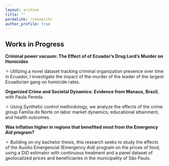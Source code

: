 ```yaml
---
layout: archive
title: ""
permalink: /research/
author_profile: true
---
```


<h2>Works in Progress</h2>

**Criminal power vacuum: The Effect of of Ecuador’s Drug Lord’s Murder on Homicides**

✧ Utilizing a novel dataset tracking criminal organization presence over time in Ecuador, I investigate the
impact of the murder of the leader of the largest Ecuadorian gang on homicide rates.


**Organized Crime and Societal Dynamics: Evidence from Manaus, Brazil**, with Paula Pereda

✧ Using Synthetic control methodology, we analyze the effects of the crime group Família do Norte on labor
market dynamics, educational attainment, and health outcomes.


**Was inflation higher in regions that benefited most from the Emergency Aid program?**

✧ Building on my bachelor thesis, this research seeks to study the effects of the Auxílio Emergencial
(Emergency Aid) program on the prices of food, using a DiD estimator with continuous treatment and a
panel dataset of geolocalized prices and beneficiaries in the municipality of São Paulo.
